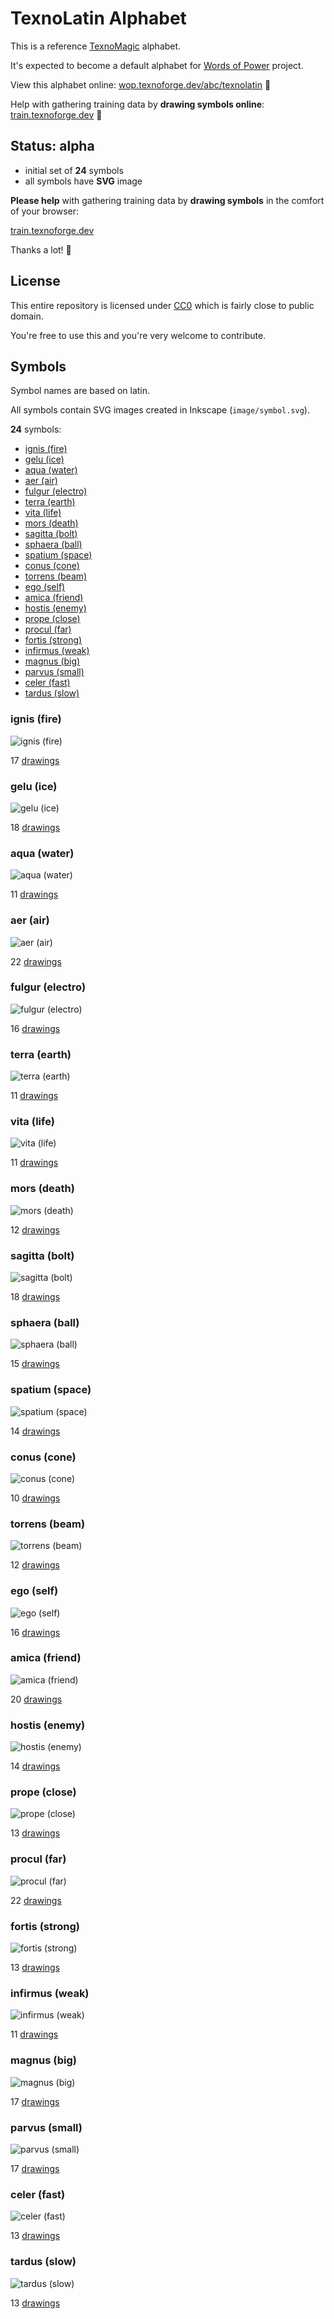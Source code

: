 # TexnoLatin Alphabet

This is a reference [TexnoMagic](https://texnoforge.github.io/texnomagic/) alphabet.

It's expected to become a default alphabet for
[Words of Power](https://texnoforge.dev/words-of-power/) project.

View this alphabet online: [wop.texnoforge.dev/abc/texnolatin](https://wop.texnoforge.dev/abc/texnolatin) 👀

Help with gathering training data by **drawing symbols online**: [train.texnoforge.dev](https://train.texnoforge.dev/) 🎨


## Status: alpha

* initial set of **24** symbols
* all symbols have **SVG** image

**Please help** with gathering training data by **drawing symbols** in the comfort of your browser:

[train.texnoforge.dev](https://train.texnoforge.dev/)

Thanks a lot! 🧙


## License

This entire repository is licensed under [CC0](LICENSE) which is fairly close
to public domain.

You're free to use this and you're very welcome to contribute.


## Symbols

Symbol names are based on latin.

All symbols contain SVG images created in Inkscape (`image/symbol.svg`).


**24** symbols:

* [ignis (fire)](#ignis-fire)
* [gelu (ice)](#gelu-ice)
* [aqua (water)](#aqua-water)
* [aer (air)](#aer-air)
* [fulgur (electro)](#fulgur-electro)
* [terra (earth)](#terra-earth)
* [vita (life)](#vita-life)
* [mors (death)](#mors-death)
* [sagitta (bolt)](#sagitta-bolt)
* [sphaera (ball)](#sphaera-ball)
* [spatium (space)](#spatium-space)
* [conus (cone)](#conus-cone)
* [torrens (beam)](#torrens-beam)
* [ego (self)](#ego-self)
* [amica (friend)](#amica-friend)
* [hostis (enemy)](#hostis-enemy)
* [prope (close)](#prope-close)
* [procul (far)](#procul-far)
* [fortis (strong)](#fortis-strong)
* [infirmus (weak)](#infirmus-weak)
* [magnus (big)](#magnus-big)
* [parvus (small)](#parvus-small)
* [celer (fast)](#celer-fast)
* [tardus (slow)](#tardus-slow)

### ignis (fire)

![ignis (fire)](symbols/fire/image/symbol.svg)

17 [drawings](symbols/fire/drawings)

### gelu (ice)

![gelu (ice)](symbols/ice/image/symbol.svg)

18 [drawings](symbols/ice/drawings)

### aqua (water)

![aqua (water)](symbols/water/image/symbol.svg)

11 [drawings](symbols/water/drawings)

### aer (air)

![aer (air)](symbols/air/image/symbol.svg)

22 [drawings](symbols/air/drawings)

### fulgur (electro)

![fulgur (electro)](symbols/electro/image/symbol.svg)

16 [drawings](symbols/electro/drawings)

### terra (earth)

![terra (earth)](symbols/earth/image/symbol.svg)

11 [drawings](symbols/earth/drawings)

### vita (life)

![vita (life)](symbols/life/image/symbol.svg)

11 [drawings](symbols/life/drawings)

### mors (death)

![mors (death)](symbols/death/image/symbol.svg)

12 [drawings](symbols/death/drawings)

### sagitta (bolt)

![sagitta (bolt)](symbols/bolt/image/symbol.svg)

18 [drawings](symbols/bolt/drawings)

### sphaera (ball)

![sphaera (ball)](symbols/ball/image/symbol.svg)

15 [drawings](symbols/ball/drawings)

### spatium (space)

![spatium (space)](symbols/space/image/symbol.svg)

14 [drawings](symbols/space/drawings)

### conus (cone)

![conus (cone)](symbols/cone/image/symbol.svg)

10 [drawings](symbols/cone/drawings)

### torrens (beam)

![torrens (beam)](symbols/beam/image/symbol.svg)

12 [drawings](symbols/beam/drawings)

### ego (self)

![ego (self)](symbols/self/image/symbol.svg)

16 [drawings](symbols/self/drawings)

### amica (friend)

![amica (friend)](symbols/friend/image/symbol.svg)

20 [drawings](symbols/friend/drawings)

### hostis (enemy)

![hostis (enemy)](symbols/enemy/image/symbol.svg)

14 [drawings](symbols/enemy/drawings)

### prope (close)

![prope (close)](symbols/close/image/symbol.svg)

13 [drawings](symbols/close/drawings)

### procul (far)

![procul (far)](symbols/far/image/symbol.svg)

22 [drawings](symbols/far/drawings)

### fortis (strong)

![fortis (strong)](symbols/strong/image/symbol.svg)

13 [drawings](symbols/strong/drawings)

### infirmus (weak)

![infirmus (weak)](symbols/weak/image/symbol.svg)

11 [drawings](symbols/weak/drawings)

### magnus (big)

![magnus (big)](symbols/big/image/symbol.svg)

17 [drawings](symbols/big/drawings)

### parvus (small)

![parvus (small)](symbols/small/image/symbol.svg)

17 [drawings](symbols/small/drawings)

### celer (fast)

![celer (fast)](symbols/fast/image/symbol.svg)

13 [drawings](symbols/fast/drawings)

### tardus (slow)

![tardus (slow)](symbols/slow/image/symbol.svg)

13 [drawings](symbols/slow/drawings)
